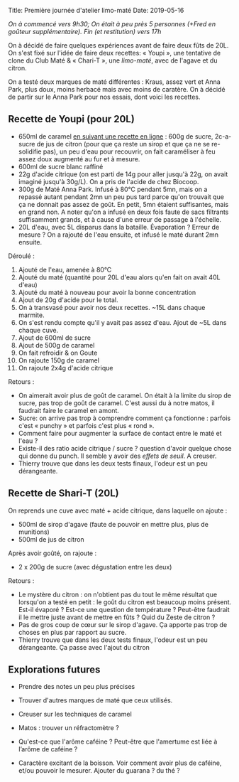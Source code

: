 Title: Première journée d'atelier limo-maté
Date: 2019-05-16


*On à commencé vers 9h30; On était à peu près 5 personnes (+Fred en goûteur supplémentaire). Fin (et restitution) vers 17h*

On à décidé de faire quelques expériences avant de faire deux fûts de 20L. On s'est fixé sur l'idée de faire deux recettes: « Youpi », une tentative de clone du Club Maté & « Chari-T », une *limo-maté*, avec de l'agave et du citron.

On a testé deux marques de maté différentes : Kraus, assez vert et Anna Park, plus doux, moins herbacé mais avec moins de caratère. On à décidé de partir sur le Anna Park pour nos essais, dont voici les recettes.

## Recette de Youpi (pour 20L)

- 650ml de caramel [en suivant une recette en ligne](https://cuisine.notrefamille.com/recettes-cuisine/sirop-de-caramel-_52879-r.html) : 600g de sucre, 2c-a-sucre de jus de citron (pour que ça reste un sirop et que ça ne se re-solidifie pas), un peu d'eau pour recouvrir, on fait caraméliser à feu assez doux augmenté au fur et à mesure. 
- 600ml de sucre blanc raffiné
- 22g d'acide citrique (on est parti de 14g pour aller jusqu'à 22g, on avait imaginé jusqu'à 30g/L). On a pris de l'acide de chez Biocoop.
- 300g de Maté Anna Park. Infusé à 80°C pendant 5mn, mais on a repassé autant pendant 2mn un peu pus tard parce qu'on trouvait que ça ne donnait pas assez de goût. En petit, 5mn étaient suffisantes, mais en grand non. A noter qu'on a infusé en deux fois faute de sacs filtrants suffisamment grands, et à cause d'une erreur de passage à l'échelle.
- 20L d'eau, avec 5L disparus dans la bataille. Évaporation ? Erreur de mesure ? On a rajouté de l'eau ensuite, et infusé le maté durant 2mn ensuite. 

Déroulé :

1. Ajouté de l'eau, amenée à 80°C
2. Ajouté du maté (quantité pour 20L d'eau alors qu'en fait on avait 40L d'eau)
3. Ajouté du maté à nouveau pour avoir la bonne concentration
4. Ajout de 20g d'acide pour le total.
5. On à transvasé pour avoir nos deux recettes. ~15L dans chaque marmite.
6. On s'est rendu compte qu'il y avait pas assez d'eau. Ajout de ~5L dans chaque cuve.
7. Ajout de 600ml de sucre
8. Ajout de 500g de caramel
9. On fait refroidir & on Goute
10. On rajoute 150g de caramel
11. On rajoute 2x4g d'acide citrique

Retours :

- On aimerait avoir plus de goût de caramel. On était à la limite du sirop de sucre, pas trop de goût de caramel. C'est aussi du à notre matos, il faudrait faire le caramel en amont.
- Sucre: on arrive pas trop à comprendre comment ça fonctionne : parfois c'est « punchy » et parfois c'est plus « rond ».
- Comment faire pour augmenter la surface de contact entre le maté et l'eau ?
- Existe-il des ratio acide citrique / sucre ? question d'avoir quelque chose qui donne du punch. Il semble y avoir des *effets de seuil*. A creuser.
- Thierry trouve que dans les deux tests finaux, l'odeur est un peu dérangeante.

## Recette de Shari-T (20L)

On reprends une cuve avec maté + acide citrique, dans laquelle on ajoute :

- 500ml de sirop d'agave (faute de pouvoir en mettre plus, plus de munitions)
- 500ml de jus de citron

Après avoir goûté, on rajoute :

- 2 x 200g de sucre (avec dégustation entre les deux)

Retours :

- Le mystère du citron : on n'obtient pas du tout le même résultat  que lorsqu'on a testé en petit : le goût du citron est beaucoup moins présent. Est-il évaporé ? Est-ce une question de température ? Peut-être faudrait il le mettre juste avant de mettre en fûts ? Quid du Zeste de citron ?
- Pas de gros coup de cœur sur le sirop d'agave. Ça apporte pas trop de choses en plus par rapport au sucre.
- Thierry trouve que dans les deux tests finaux, l'odeur est un peu dérangeante. Ça passe avec l'ajout du citron

## Explorations futures

- Prendre des notes un peu plus précises

- Trouver d'autres marques de maté que ceux utilisés.

- Creuser sur les techniques de caramel
- Matos : trouver un réfractomètre ?
- Qu'est-ce que l'arôme caféine ? Peut-être que l'amertume est liée à l’arôme de caféine ?
- Caractère excitant de la boisson. Voir comment avoir plus de caféine, et/ou pouvoir le mesurer. Ajouter du guarana ? du thé ?
